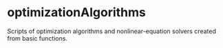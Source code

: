 # optimizationAlgorithms
Scripts of optimization algorithms and nonlinear-equation solvers created from basic functions. 
